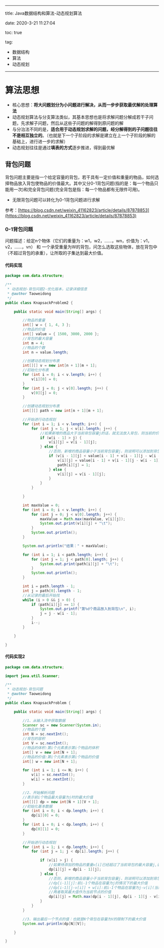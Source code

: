 ----------

title:  Java数据结构和算法-动态规划算法

date: 2020-3-21 11:27:04

toc: true

tag: 

- 数据结构
- 算法
- 动态规划

----------

# 算法思想

- 核心思想：**将大问题划分为小问题进行解决，从而一步步获取最优解的处理算法**
- 动态规划算法与分支算法类似，其基本思想也是将求解问题分解成若干子问题，先求解子问题，然后从这些子问题的解得到原问题的解
- 与分治法不同的是，**适合用于动态规划求解的问题，经分解得到的子问题往往不是相互独立的**。（也就是下一个子阶段的求解是建立在上一个子阶段的解的基础上，进行进一步的求解）
- 动态规划往往是通过**填表的方式**逐步推进，得到最优解



## 背包问题

背包问题主要是指一个给定容量的背包，若干具有一定价值和重量的物品，如何选择物品放入背包使物品的价值最大。其中又分0-1背包问题(指的是：每一个物品只能用一次)和完全背包问题(完全背包是指：每一个物品都有无限件可用)。

- 无限背包问题可以转化为0-1背包问题进行求解

参考：[https://blog.csdn.net/weixin_41162823/article/details/87878853](https://blog.csdn.net/weixin_41162823/article/details/87878853)



### 0-1背包问题

问题描述：给定n个物体（它们的重量为：w1，w2，......，wn，价值为：v1，v2，......，vn） 和 一个承受重量为W的背包，问怎么选取这些物体，放在背包中（不超过背包的承重），让所取的子集达到最大价值。

#### 代码实现

```java
package com.data.structure;

/**
 * 动态规划-背包问题2-优化版本，记录详细信息
 * @author Taoweidong
 */
public class KnapsackProblem2 {

	public static void main(String[] args) {

		//物品的重量
		int[] w = { 1, 4, 3 };
		//物品的价值
		int[] value = { 1500, 3000, 2000 };
		//背包的最大容量
		int m = 4;
		//物品的个数
		int n = value.length;

		//创建动态规划分布表
		int[][] v = new int[n + 1][m + 1];
		//初始化分布表
		for (int i = 0; i < v.length; i++) {
			v[i][0] = 0;
		}
		for (int j = 0; j < v[0].length; j++) {
			v[0][j] = 0;
		}

		//创建动态规划分布表
		int[][] path = new int[n + 1][m + 1];

		//开始进行动态规划
		for (int i = 1; i < v.length; i++) {
			for (int j = 1; j < v[i].length; j++) {
				//如果新增的商品大于当前背包容量j的话，就无法放入背包，则当前的价值仍然为前i-1个商品的价值
				if (w[i - 1] > j) {
					v[i][j] = v[i - 1][j];
				} else {
					//否则，新增的商品容量小于当前背包容量j，则说明可以添加到背包中
					if (v[i - 1][j] < value[i - 1] + v[i - 1][j - w[i - 1]]) {
						v[i][j] = value[i - 1] + v[i - 1][j - w[i - 1]];
						path[i][j] = 1;
					} else {
						v[i][j] = v[i - 1][j];
					}
				}
			}

		}

		int maxValue = 0;
		for (int i = 0; i < v.length; i++) {
			for (int j = 0; j < v[0].length; j++) {
				maxValue = Math.max(maxValue, v[i][j]);
				System.out.print(v[i][j] + "\t");
			}
			System.out.println();
		}

		System.out.println("结果：" + maxValue);

		for (int i = 1; i < path.length; i++) {
			for (int j = 1; j < path[0].length; j++) {
				System.out.print(path[i][j] + "\t");
			}
			System.out.println();
		}

		int i = path.length - 1;
		int j = path[0].length - 1;
		//从记录的最后开始找
		while (i > 0 && j > 0) {
			if (path[i][j] == 1) {
				System.out.printf("第%d个商品放入到背包\n", i);
				j = j - w[i - 1];
			}
			i--;
		}

	}

}

```

#### 代码实现2

```java
package com.data.structure;

import java.util.Scanner;

/**
 * 动态规划-背包问题
 * @author Taoweidong
 */
public class KnapsackProblem {

	public static void main(String[] args) {

		//1、从输入流中获取数据
		Scanner sc = new Scanner(System.in);
		//物品的个数
		int N = sc.nextInt();
		//背包的容积
		int V = sc.nextInt();
		//物品的体积:第i个元素表示第i个物品的体积
		int[] v = new int[N + 1];
		//物品的价值:第i个元素表示第i个物品的价值
		int[] w = new int[N + 1];

		for (int i = 1; i <= N; i++) {
			v[i] = sc.nextInt();
			w[i] = sc.nextInt();
		}

		//2、开始解析问题
		//表示前i个物品最大容量为j时的最大价值
		int[][] dp = new int[N + 1][V + 1];
		//初始化基本数据
		for (int i = 0; i < dp.length; i++) {
			dp[i][0] = 0;
		}
		for (int i = 0; i < dp.length; i++) {
			dp[0][1] = 0;
		}

		//开始进行动态规划
		for (int i = 1; i < dp.length; i++) {
			for (int j = 1; j < dp[i].length; j++) {

				if (v[i] > j) {
					//如果待添加的物品的重量v[i]已经超过了当前背包的最大容量j,说明该物品不可以添加到背包中，则当前位置的最大价值仍为前一个物品在此重量下的最大价值
					dp[i][j] = dp[i - 1][j];
				} else {
					//否则，新增的商品容量小于当前背包容量j，则说明可以添加到背包中
					//dp[i-1][j]:前i-1个物品在容量为j的情况下的最大价值
					//dp[i-1][j-v[i]] + w[i]:前i-1个物品在容量为j-v[i](当前最大容量j减去当前物品的重量)的情况下的最大价值+当前物品的最大价值
					//两者取其最大值作为当前节点的价值
					dp[i][j] = Math.max(dp[i - 1][j], dp[i - 1][j - v[i]] + w[i]);
				}
			}
		}

		//3、输出最后一个节点的值：也就是N个背包在容量为V的限制下的最大价值
		System.out.println(dp[N][V]);

	}

}

```




